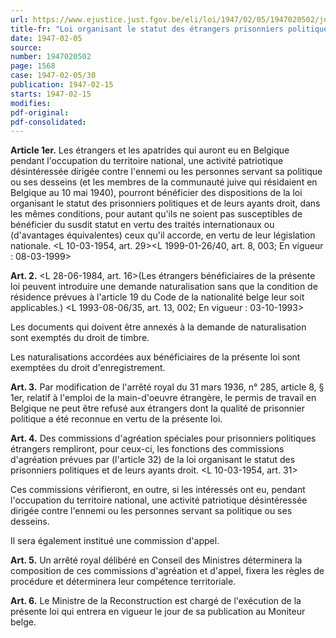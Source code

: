 ```yaml
---
url: https://www.ejustice.just.fgov.be/eli/loi/1947/02/05/1947020502/justel
title-fr: "Loi organisant le statut des étrangers prisonniers politiques. (NOTE : Consultation des versions antérieures à partir du 15-02-1947 et mise à jour au 26-02-1999)"
date: 1947-02-05
source:
number: 1947020502
page: 1568
case: 1947-02-05/30
publication: 1947-02-15
starts: 1947-02-15
modifies:
pdf-original:
pdf-consolidated:
---
```


**Article 1er.** Les étrangers et les apatrides qui auront eu en Belgique pendant l'occupation du territoire national, une activité patriotique désintéressée dirigée contre l'ennemi ou les personnes servant sa politique ou ses desseins (et les membres de la communauté juive qui résidaient en Belgique au 10 mai 1940), pourront bénéficier des dispositions de la loi organisant le statut des prisonniers politiques et de leurs ayants droit, dans les mêmes conditions, pour autant qu'ils ne soient pas susceptibles de bénéficier du susdit statut en vertu des traités internationaux ou (d'avantages équivalentes) ceux qu'il accorde, en vertu de leur législation nationale. <L 10-03-1954, art. 29><L 1999-01-26/40, art. 8, 003;  En vigueur :  08-03-1999>

**Art. 2.** <L 28-06-1984, art. 16>(Les étrangers bénéficiaires de la présente loi peuvent introduire une demande naturalisation sans que la condition de résidence prévues à l'article 19 du Code de la nationalité belge leur soit applicables.) <L 1993-08-06/35, art. 13, 002;  En vigueur :  03-10-1993>

Les documents qui doivent être annexés à la demande de naturalisation sont exemptés du droit de timbre.

Les naturalisations accordées aux bénéficiaires de la présente loi sont exemptées du droit d'enregistrement.

**Art. 3.** Par modification de l'arrêté royal du 31 mars 1936, n° 285, article 8, § 1er, relatif à l'emploi de la main-d'oeuvre étrangère, le permis de travail en Belgique ne peut être refusé aux étrangers dont la qualité de prisonnier politique a été reconnue en vertu de la présente loi.

**Art. 4.** Des commissions d'agréation spéciales pour prisonniers politiques étrangers rempliront, pour ceux-ci, les fonctions des commissions d'agréation prévues par (l'article 32) de la loi organisant le statut des prisonniers politiques et de leurs ayants droit. <L 10-03-1954, art. 31>

Ces commissions vérifieront, en outre, si les intéressés ont eu, pendant l'occupation du territoire national, une activité patriotique désintéressée dirigée contre l'ennemi ou les personnes servant sa politique ou ses desseins.

Il sera également institué une commission d'appel.

**Art. 5.** Un arrêté royal délibéré en Conseil des Ministres déterminera la composition de ces commissions d'agréation et d'appel, fixera les règles de procédure et déterminera leur compétence territoriale.

**Art. 6.** Le Ministre de la Reconstruction est chargé de l'exécution de la présente loi qui entrera en vigueur le jour de sa publication au Moniteur belge.
